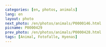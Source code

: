 ```yaml
---
categories: [en, photos, animals]
lang: en
layout: photo
next_photo: /en/photos/animals/P0000146.html
picname: P0000429
prev_photo: /en/photos/animals/P0000428.html
tags: [Animal, Fotofalle, Hyenas]
---
```

